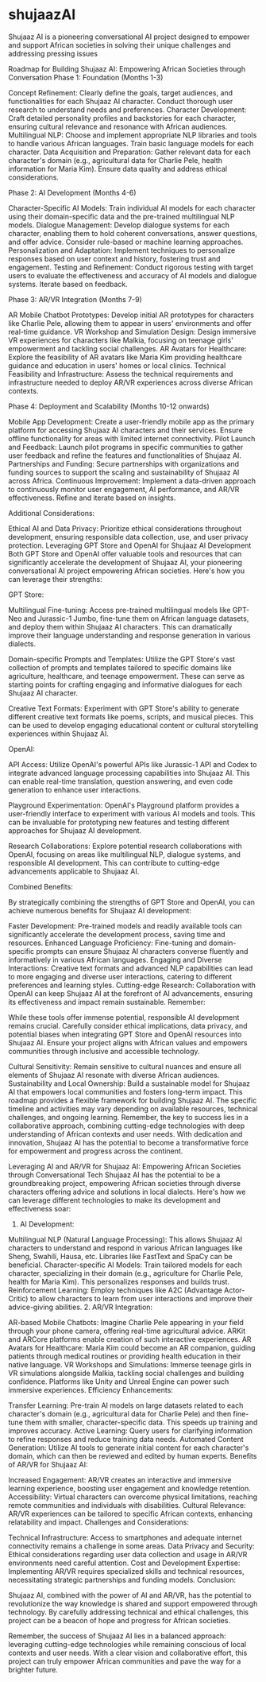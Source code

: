 # shujaazAI
Shujaaz AI is a pioneering conversational AI project designed to empower and support African societies in solving their unique challenges and addressing pressing issues

Roadmap for Building Shujaaz AI: Empowering African Societies through Conversation
Phase 1: Foundation (Months 1-3)

Concept Refinement: Clearly define the goals, target audiences, and functionalities for each Shujaaz AI character. Conduct thorough user research to understand needs and preferences.
Character Development: Craft detailed personality profiles and backstories for each character, ensuring cultural relevance and resonance with African audiences.
Multilingual NLP: Choose and implement appropriate NLP libraries and tools to handle various African languages. Train basic language models for each character.
Data Acquisition and Preparation: Gather relevant data for each character's domain (e.g., agricultural data for Charlie Pele, health information for Maria Kim). Ensure data quality and address ethical considerations.


Phase 2: AI Development (Months 4-6)

Character-Specific AI Models: Train individual AI models for each character using their domain-specific data and the pre-trained multilingual NLP models.
Dialogue Management: Develop dialogue systems for each character, enabling them to hold coherent conversations, answer questions, and offer advice. Consider rule-based or machine learning approaches.
Personalization and Adaptation: Implement techniques to personalize responses based on user context and history, fostering trust and engagement.
Testing and Refinement: Conduct rigorous testing with target users to evaluate the effectiveness and accuracy of AI models and dialogue systems. Iterate based on feedback.


Phase 3: AR/VR Integration (Months 7-9)

AR Mobile Chatbot Prototypes: Develop initial AR prototypes for characters like Charlie Pele, allowing them to appear in users' environments and offer real-time guidance.
VR Workshop and Simulation Design: Design immersive VR experiences for characters like Malkia, focusing on teenage girls' empowerment and tackling social challenges.
AR Avatars for Healthcare: Explore the feasibility of AR avatars like Maria Kim providing healthcare guidance and education in users' homes or local clinics.
Technical Feasibility and Infrastructure: Assess the technical requirements and infrastructure needed to deploy AR/VR experiences across diverse African contexts.


Phase 4: Deployment and Scalability (Months 10-12 onwards)


Mobile App Development: Create a user-friendly mobile app as the primary platform for accessing Shujaaz AI characters and their services. Ensure offline functionality for areas with limited internet connectivity.
Pilot Launch and Feedback: Launch pilot programs in specific communities to gather user feedback and refine the features and functionalities of Shujaaz AI.
Partnerships and Funding: Secure partnerships with organizations and funding sources to support the scaling and sustainability of Shujaaz AI across Africa.
Continuous Improvement: Implement a data-driven approach to continuously monitor user engagement, AI performance, and AR/VR effectiveness. Refine and iterate based on insights.

Additional Considerations:



Ethical AI and Data Privacy: Prioritize ethical considerations throughout development, ensuring responsible data collection, use, and user privacy protection.
Leveraging GPT Store and OpenAI for Shujaaz AI Development
Both GPT Store and OpenAI offer valuable tools and resources that can significantly accelerate the development of Shujaaz AI, your pioneering conversational AI project empowering African societies. Here's how you can leverage their strengths:

GPT Store:

Multilingual Fine-tuning: Access pre-trained multilingual models like GPT-Neo and Jurassic-1 Jumbo, fine-tune them on African language datasets, and deploy them within Shujaaz AI characters. This can dramatically improve their language understanding and response generation in various dialects.

Domain-specific Prompts and Templates: Utilize the GPT Store's vast collection of prompts and templates tailored to specific domains like agriculture, healthcare, and teenage empowerment. These can serve as starting points for crafting engaging and informative dialogues for each Shujaaz AI character.

Creative Text Formats: Experiment with GPT Store's ability to generate different creative text formats like poems, scripts, and musical pieces. This can be used to develop engaging educational content or cultural storytelling experiences within Shujaaz AI.

OpenAI:

API Access: Utilize OpenAI's powerful APIs like Jurassic-1 API and Codex to integrate advanced language processing capabilities into Shujaaz AI. This can enable real-time translation, question answering, and even code generation to enhance user interactions.

Playground Experimentation: OpenAI's Playground platform provides a user-friendly interface to experiment with various AI models and tools. This can be invaluable for prototyping new features and testing different approaches for Shujaaz AI development.

Research Collaborations: Explore potential research collaborations with OpenAI, focusing on areas like multilingual NLP, dialogue systems, and responsible AI development. This can contribute to cutting-edge advancements applicable to Shujaaz AI.

Combined Benefits:

By strategically combining the strengths of GPT Store and OpenAI, you can achieve numerous benefits for Shujaaz AI development:

Faster Development: Pre-trained models and readily available tools can significantly accelerate the development process, saving time and resources.
Enhanced Language Proficiency: Fine-tuning and domain-specific prompts can ensure Shujaaz AI characters converse fluently and informatively in various African languages.
Engaging and Diverse Interactions: Creative text formats and advanced NLP capabilities can lead to more engaging and diverse user interactions, catering to different preferences and learning styles.
Cutting-edge Research: Collaboration with OpenAI can keep Shujaaz AI at the forefront of AI advancements, ensuring its effectiveness and impact remain sustainable.
Remember:

While these tools offer immense potential, responsible AI development remains crucial. Carefully consider ethical implications, data privacy, and potential biases when integrating GPT Store and OpenAI resources into Shujaaz AI. Ensure your project aligns with African values and empowers communities through inclusive and accessible technology.




Cultural Sensitivity: Remain sensitive to cultural nuances and ensure all elements of Shujaaz AI resonate with diverse African audiences.
Sustainability and Local Ownership: Build a sustainable model for Shujaaz AI that empowers local communities and fosters long-term impact.
This roadmap provides a flexible framework for building Shujaaz AI. The specific timeline and activities may vary depending on available resources, technical challenges, and ongoing learning. Remember, the key to success lies in a collaborative approach, combining cutting-edge technologies with deep understanding of African contexts and user needs. With dedication and innovation, Shujaaz AI has the potential to become a transformative force for empowerment and progress across the continent.


Leveraging AI and AR/VR for Shujaaz AI: Empowering African Societies through Conversational Tech
Shujaaz AI has the potential to be a groundbreaking project, empowering African societies through diverse characters offering advice and solutions in local dialects. Here's how we can leverage different technologies to make its development and effectiveness soar:

1. AI Development:

Multilingual NLP (Natural Language Processing): This allows Shujaaz AI characters to understand and respond in various African languages like Sheng, Swahili, Hausa, etc. Libraries like FastText and SpaCy can be beneficial.
Character-specific AI Models: Train tailored models for each character, specializing in their domain (e.g., agriculture for Charlie Pele, health for Maria Kim). This personalizes responses and builds trust.
Reinforcement Learning: Employ techniques like A2C (Advantage Actor-Critic) to allow characters to learn from user interactions and improve their advice-giving abilities.
2. AR/VR Integration:

AR-based Mobile Chatbots: Imagine Charlie Pele appearing in your field through your phone camera, offering real-time agricultural advice. ARKit and ARCore platforms enable creation of such interactive experiences.
AR Avatars for Healthcare: Maria Kim could become an AR companion, guiding patients through medical routines or providing health education in their native language.
VR Workshops and Simulations: Immerse teenage girls in VR simulations alongside Malkia, tackling social challenges and building confidence. Platforms like Unity and Unreal Engine can power such immersive experiences.
Efficiency Enhancements:

Transfer Learning: Pre-train AI models on large datasets related to each character's domain (e.g., agricultural data for Charlie Pele) and then fine-tune them with smaller, character-specific data. This speeds up training and improves accuracy.
Active Learning: Query users for clarifying information to refine responses and reduce training data needs.
Automated Content Generation: Utilize AI tools to generate initial content for each character's domain, which can then be reviewed and edited by human experts.
Benefits of AR/VR for Shujaaz AI:

Increased Engagement: AR/VR creates an interactive and immersive learning experience, boosting user engagement and knowledge retention.
Accessibility: Virtual characters can overcome physical limitations, reaching remote communities and individuals with disabilities.
Cultural Relevance: AR/VR experiences can be tailored to specific African contexts, enhancing relatability and impact.
Challenges and Considerations:

Technical Infrastructure: Access to smartphones and adequate internet connectivity remains a challenge in some areas.
Data Privacy and Security: Ethical considerations regarding user data collection and usage in AR/VR environments need careful attention.
Cost and Development Expertise: Implementing AR/VR requires specialized skills and technical resources, necessitating strategic partnerships and funding models.
Conclusion:

Shujaaz AI, combined with the power of AI and AR/VR, has the potential to revolutionize the way knowledge is shared and support empowered through technology. By carefully addressing technical and ethical challenges, this project can be a beacon of hope and progress for African societies.

Remember, the success of Shujaaz AI lies in a balanced approach: leveraging cutting-edge technologies while remaining conscious of local contexts and user needs. With a clear vision and collaborative effort, this project can truly empower African communities and pave the way for a brighter future.
